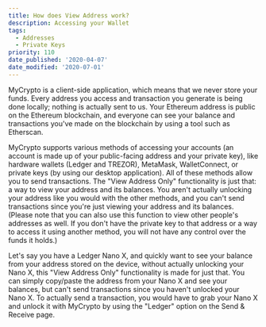```yaml
---
title: How does View Address work?
description: Accessing your Wallet
tags:
  - Addresses
  - Private Keys
priority: 110
date_published: '2020-04-07'
date_modified: '2020-07-01'
---
```


MyCrypto is a client-side application, which means that we never store your funds. Every address you access and transaction you generate is being done locally; nothing is actually sent to us. Your Ethereum address is public on the Ethereum blockchain, and everyone can see your balance and transactions you've made on the blockchain by using a tool such as Etherscan.

MyCrypto supports various methods of accessing your accounts (an account is made up of your public-facing address and your private key), like hardware wallets (Ledger and TREZOR), MetaMask, WalletConnect, or private keys (by using our desktop application). All of these methods allow you to send transactions. The "View Address Only" functionality is just that: a way to view your address and its balances. You aren't actually unlocking your address like you would with the other methods, and you can't send transactions since you're just viewing your address and its balances. (Please note that you can also use this function to view other people's addresses as well. If you don't have the private key to that address or a way to access it using another method, you will not have any control over the funds it holds.)

Let's say you have a Ledger Nano X, and quickly want to see your balance from your address stored on the device, without actually unlocking your Nano X, this "View Address Only" functionality is made for just that. You can simply copy/paste the address from your Nano X and see your balances, but can't send transactions since you haven't unlocked your Nano X. To actually send a transaction, you would have to grab your Nano X and unlock it with MyCrypto by using the "Ledger" option on the Send & Receive page.
